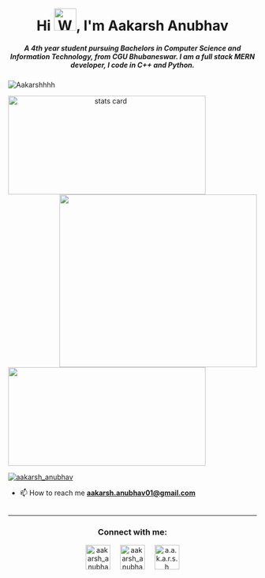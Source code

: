 <h1 align="center">Hi <img src="https://raw.githubusercontent.com/nixin72/nixin72/master/wave.gif" alt="Waving hand animated gif" height="45" width="45" />, I'm Aakarsh Anubhav</h1>
<h5 align="center">
    A 4th year student pursuing Bachelors in Computer Science and Information Technology, from CGU Bhubaneswar. I am a full stack MERN developer, I code in C++ and Python.
</h5>
<p align="left"> <img src="https://komarev.com/ghpvc/?username=Aakarshhhh&label=PROFILE+VIEWS" alt="Aakarshhhh" /> </p>
<p>
    <a align="center" href="https://github.com/Aakarshhhh">
        <img alt="stats card" height="200px" width="400" src="https://github-readme-streak-stats.herokuapp.com/?user=Aakarshhhh&theme=radical">
        <img align="right" height="350" width="400" src="https://media.giphy.com/media/qgQUggAC3Pfv687qPC/giphy.gif" /> </a>
</p>
<img height="200px" width="400" src="https://github-readme-stats.vercel.app/api?username=Aakarshhhh&count_private=true&theme=radical&show_icons=true" />

<p align="left">
    <a href="https://twitter.com/aakarsh_anubhav" target="blank"> <img src="https://img.shields.io/twitter/follow/aakarsh_anubhav?logo=twitter&style=for-the-badge" alt="aakarsh_anubhav" /></a></p>
 
- 📫 How to reach me **aakarsh.anubhav01@gmail.com**
<br><br>
<hr>

<h3 align="center"> Connect with me:</h3>
<p align="center">
    <a href="https://twitter.com/aakarsh_anubhav" target="blank"> <img align="center" src="https://img.icons8.com/cute-clipart/64/000000/twitter.png" alt="aakarsh_anubhav" height="50" width="50" /></a> &nbsp;&nbsp;&nbsp;
    <a href="https://www.linkedin.com/in/aakarsh-a-8643a2a5/" target="blank"> <img align="center" src="https://img.icons8.com/cute-clipart/64/000000/linkedin.png" alt="aakarsh_anubhav" height="50" width="50" /></a>&nbsp;&nbsp;&nbsp;&nbsp;
    <a href="https://www.instagram.com/a.a.k.a.r.s.h/" target="blank"> <img align="center" src="https://img.icons8.com/cute-clipart/64/000000/instagram-new.png" alt="a.a.k.a.r.s.h" height="50" width="50" /></a>
</p>
